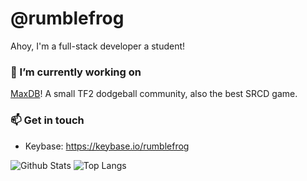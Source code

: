 # @rumblefrog

Ahoy, I'm a full-stack developer a student!

### 🔭 I’m currently working on

[MaxDB](https://maxdb.net)! A small TF2 dodgeball community, also the best SRCD game.

### 📫 Get in touch

- Keybase: https://keybase.io/rumblefrog

<!--
**rumblefrog/rumblefrog** is a ✨ _special_ ✨ repository because its `README.md` (this file) appears on your GitHub profile.

Here are some ideas to get you started:

- 🔭 I’m currently working on ...
- 🌱 I’m currently learning ...
- 👯 I’m looking to collaborate on ...
- 🤔 I’m looking for help with ...
- 💬 Ask me about ...
- 📫 How to reach me: ...
- 😄 Pronouns: ...
- ⚡ Fun fact: ...
-->

![Github Stats](https://github-readme-stats.vercel.app/api?username=rumblefrog&theme=vue-dark&count_private=true&show_icons=true)
![Top Langs](https://github-readme-stats.vercel.app/api/top-langs/?username=rumblefrog&theme=vue-dark&hide=sourcepawn,php,html&layout=compact)

